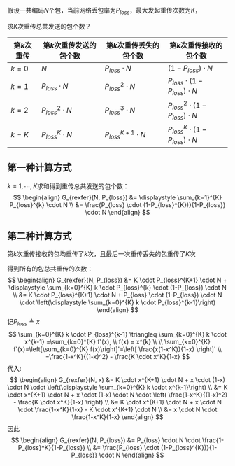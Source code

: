 假设一共编码$N$个包，当前网络丢包率为$P_{loss}$，最大发起重传次数为$K$，

求$K$次重传总共发送的包个数？

| 第$k$次重传 | 第$k$次重传发送的包个数 | 第$k$次重传丢失的包个数  | 第$k$次重传接收的包个数                   |
| ----------- | ----------------------- | ------------------------ | ----------------------------------------- |
| $k=0$       | $N$                     | $P_{loss} \cdot N$       | $(1-P_{loss}) \cdot N$                    |
| $k=1$       | $P_{loss} \cdot N$      | $P_{loss}^{2} \cdot N$   | $P_{loss} \cdot (1-P_{loss}) \cdot N$     |
| $k=2$       | $P_{loss}^{2} \cdot N$  | $P_{loss}^{3} \cdot N$   | $P_{loss}^{2} \cdot (1-P_{loss}) \cdot N$ |
| $k=K$       | $P_{loss}^{K} \cdot N$  | $P_{loss}^{K+1} \cdot N$ | $P_{loss}^{K} \cdot (1-P_{loss}) \cdot N$ |

## 第一种计算方式

$k=1,\cdots,K$求和得到重传总共发送的包个数：
$$
\begin{align}
G_{rexfer}(N, P_{loss}) &= \displaystyle \sum_{k=1}^{K} P_{loss}^{k} \cdot N \\
&= \frac{P_{loss} \cdot (1-P_{loss}^{K})}{1-P_{loss}} \cdot N
\end{align}
$$


## 第二种计算方式

第$k$次重传接收的包均重传了$k$次，且最后一次重传丢失的包重传了$K$次

得到所有的包总共重传的次数：
$$
\begin{align}
G_{rexfer}(N, P_{loss}) &= K \cdot P_{loss}^{K+1} \cdot N + \displaystyle \sum_{k=0}^{K} k \cdot P_{loss}^{k} \cdot (1-P_{loss}) \cdot N \\
&= K \cdot P_{loss}^{K+1} \cdot N + P_{loss} \cdot (1-P_{loss}) \cdot N \cdot \left(\displaystyle \sum_{k=0}^{K} k \cdot P_{loss}^{k-1}\right)
\end{align}
$$
记$P_{loss}\triangleq x$
$$
\sum_{k=0}^{K} k \cdot P_{loss}^{k-1} \triangleq \sum_{k=0}^{K} k \cdot x^{k-1}
=\sum_{k=0}^{K} f'(x),
\\
f(x) = x^{k}
\\
\\
\sum_{k=0}^{K} f'(x)=\left[\sum_{k=0}^{K} f(x)\right]'=\left[ \frac{x(1-x^K)}{1-x} \right]'
\\
=\frac{1-x^K}{(1-x)^2} - \frac{K \cdot x^K}{1-x}
$$
代入:
$$
\begin{align}
G_{rexfer}(N, x) &= K \cdot x^{K+1} \cdot N + x \cdot (1-x) \cdot N \cdot \left(\displaystyle \sum_{k=0}^{K} k \cdot x^{k-1}\right) \\
&= K \cdot x^{K+1} \cdot N + x \cdot (1-x) \cdot N \cdot \left( \frac{1-x^K}{(1-x)^2} - \frac{K \cdot x^K}{1-x} \right) \\
&= K \cdot x^{K+1} \cdot N + x \cdot N \cdot \frac{1-x^K}{1-x} - K \cdot x^{K+1} \cdot N \\
&= x \cdot N \cdot \frac{1-x^K}{1-x}
\end{align}
$$
因此
$$
\begin{align}
G_{rexfer}(N, P_{loss}) &= P_{loss} \cdot N \cdot \frac{1-P_{loss}^K}{1-P_{loss}} \\
&= \frac{P_{loss} \cdot (1-P_{loss}^{K})}{1-P_{loss}} \cdot N
\end{align}
$$
